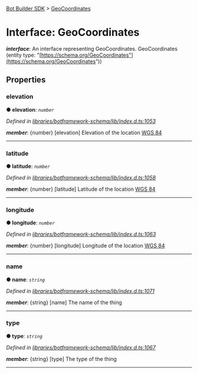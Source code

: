[Bot Builder SDK](../README.md) > [GeoCoordinates](../interfaces/botbuilder.geocoordinates.md)



# Interface: GeoCoordinates

*__interface__*: An interface representing GeoCoordinates. GeoCoordinates (entity type: "[https://schema.org/GeoCoordinates"](https://schema.org/GeoCoordinates"))



## Properties
<a id="elevation"></a>

###  elevation

**●  elevation**:  *`number`* 

*Defined in [libraries/botframework-schema/lib/index.d.ts:1053](https://github.com/Microsoft/botbuilder-js/blob/09ad751/libraries/botframework-schema/lib/index.d.ts#L1053)*


*__member__*: {number} [elevation] Elevation of the location [WGS 84](https://en.wikipedia.org/wiki/World_Geodetic_System)





___

<a id="latitude"></a>

###  latitude

**●  latitude**:  *`number`* 

*Defined in [libraries/botframework-schema/lib/index.d.ts:1058](https://github.com/Microsoft/botbuilder-js/blob/09ad751/libraries/botframework-schema/lib/index.d.ts#L1058)*


*__member__*: {number} [latitude] Latitude of the location [WGS 84](https://en.wikipedia.org/wiki/World_Geodetic_System)





___

<a id="longitude"></a>

###  longitude

**●  longitude**:  *`number`* 

*Defined in [libraries/botframework-schema/lib/index.d.ts:1063](https://github.com/Microsoft/botbuilder-js/blob/09ad751/libraries/botframework-schema/lib/index.d.ts#L1063)*


*__member__*: {number} [longitude] Longitude of the location [WGS 84](https://en.wikipedia.org/wiki/World_Geodetic_System)





___

<a id="name"></a>

###  name

**●  name**:  *`string`* 

*Defined in [libraries/botframework-schema/lib/index.d.ts:1071](https://github.com/Microsoft/botbuilder-js/blob/09ad751/libraries/botframework-schema/lib/index.d.ts#L1071)*


*__member__*: {string} [name] The name of the thing





___

<a id="type"></a>

###  type

**●  type**:  *`string`* 

*Defined in [libraries/botframework-schema/lib/index.d.ts:1067](https://github.com/Microsoft/botbuilder-js/blob/09ad751/libraries/botframework-schema/lib/index.d.ts#L1067)*


*__member__*: {string} [type] The type of the thing





___


